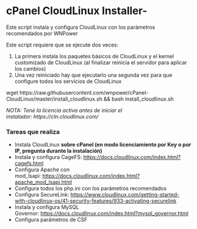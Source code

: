 <h1>cPanel CloudLinux Installer-</h1>
<p>Este script instala y configura CloudLinux con los par&aacute;metros recomendados por WNPower</p>
<p>Este script requiere que se ejecute dos veces:</p>
<ol>
<li>La primera instala los paquetes b&aacute;sicos de CloudLinux y el kernel customizado de CloudLinux (al finalizar reinicia el servidor para aplicar los cambios)</li>
<li>Una vez reiniciado hay que ejecutarlo una segunda vez para que configure todos los servicios de CloudLinux</li>
</ol>
<p>wget&nbsp;https://raw.githubusercontent.com/wnpower/cPanel-CloudLinux/master/install_cloudlinux.sh&nbsp;&amp;&amp; bash install_cloudlinux.sh</p>
<p><em>NOTA: Ten&eacute; la licencia activa antes de iniciar el instalador:&nbsp;https://cln.cloudlinux.com/</em></p>
<h3>Tareas que realiza</h3>
<ul>
<li>Instala CloudLinux <strong>sobre cPanel (en modo licenciamiento por Key o por IP, pregunta durante la instalaci&oacute;n)</strong></li>
<li>Instala y configura CageFS:&nbsp;<a href="https://docs.cloudlinux.com/index.html?cagefs.html">https://docs.cloudlinux.com/index.html?cagefs.html</a></li>
<li>Configura Apache con mod_lsapi:&nbsp;<a href="https://docs.cloudlinux.com/index.html?apache_mod_lsapi.html">https://docs.cloudlinux.com/index.html?apache_mod_lsapi.html</a></li>
<li>Configura todos los php.ini con los par&aacute;metros recomendados</li>
<li>Configura SecureLink:&nbsp;<a href="https://www.cloudlinux.com/getting-started-with-cloudlinux-os/41-security-features/933-activating-securelink">https://www.cloudlinux.com/getting-started-with-cloudlinux-os/41-security-features/933-activating-securelink</a></li>
<li>Instala y configura MySQL Governor:&nbsp;<a href="https://docs.cloudlinux.com/index.html?mysql_governor.html">https://docs.cloudlinux.com/index.html?mysql_governor.html</a></li>
<li>Configura par&aacute;metros de CSF&nbsp;</li>
</ul>
